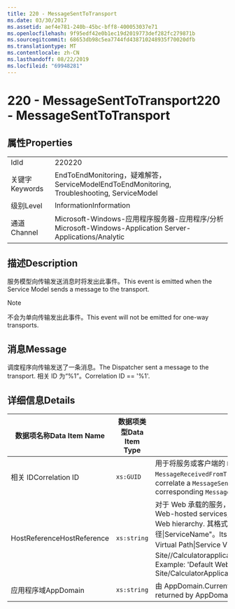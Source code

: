 ```yaml
---
title: 220 - MessageSentToTransport
ms.date: 03/30/2017
ms.assetid: aef4e781-240b-45bc-bff8-400053037e71
ms.openlocfilehash: 9f95edf42e0b1ec19d2019773def282fc279871b
ms.sourcegitcommit: 68653db98c5ea7744fd438710248935f70020dfb
ms.translationtype: MT
ms.contentlocale: zh-CN
ms.lasthandoff: 08/22/2019
ms.locfileid: "69948281"
---
```

# <a name="220---messagesenttotransport"></a><span data-ttu-id="d87a1-102">220 - MessageSentToTransport</span><span class="sxs-lookup"><span data-stu-id="d87a1-102">220 - MessageSentToTransport</span></span>
## <a name="properties"></a><span data-ttu-id="d87a1-103">属性</span><span class="sxs-lookup"><span data-stu-id="d87a1-103">Properties</span></span>  
  
|||  
|-|-|  
|<span data-ttu-id="d87a1-104">Id</span><span class="sxs-lookup"><span data-stu-id="d87a1-104">Id</span></span>|<span data-ttu-id="d87a1-105">220</span><span class="sxs-lookup"><span data-stu-id="d87a1-105">220</span></span>|  
|<span data-ttu-id="d87a1-106">关键字</span><span class="sxs-lookup"><span data-stu-id="d87a1-106">Keywords</span></span>|<span data-ttu-id="d87a1-107">EndToEndMonitoring，疑难解答，ServiceModel</span><span class="sxs-lookup"><span data-stu-id="d87a1-107">EndToEndMonitoring, Troubleshooting, ServiceModel</span></span>|  
|<span data-ttu-id="d87a1-108">级别</span><span class="sxs-lookup"><span data-stu-id="d87a1-108">Level</span></span>|<span data-ttu-id="d87a1-109">Information</span><span class="sxs-lookup"><span data-stu-id="d87a1-109">Information</span></span>|  
|<span data-ttu-id="d87a1-110">通道</span><span class="sxs-lookup"><span data-stu-id="d87a1-110">Channel</span></span>|<span data-ttu-id="d87a1-111">Microsoft-Windows-应用程序服务器-应用程序/分析</span><span class="sxs-lookup"><span data-stu-id="d87a1-111">Microsoft-Windows-Application Server-Applications/Analytic</span></span>|  
  
## <a name="description"></a><span data-ttu-id="d87a1-112">描述</span><span class="sxs-lookup"><span data-stu-id="d87a1-112">Description</span></span>  
 <span data-ttu-id="d87a1-113">服务模型向传输发送消息时将发出此事件。</span><span class="sxs-lookup"><span data-stu-id="d87a1-113">This event is emitted when the Service Model sends a message to the transport.</span></span>  
  
> [!NOTE]
> <span data-ttu-id="d87a1-114">不会为单向传输发出此事件。</span><span class="sxs-lookup"><span data-stu-id="d87a1-114">This event will not be emitted for one-way transports.</span></span>  
  
## <a name="message"></a><span data-ttu-id="d87a1-115">消息</span><span class="sxs-lookup"><span data-stu-id="d87a1-115">Message</span></span>  
 <span data-ttu-id="d87a1-116">调度程序向传输发送了一条消息。</span><span class="sxs-lookup"><span data-stu-id="d87a1-116">The Dispatcher sent a message to the transport.</span></span> <span data-ttu-id="d87a1-117">相关 ID 为“%1”。</span><span class="sxs-lookup"><span data-stu-id="d87a1-117">Correlation ID == '%1'.</span></span>  
  
## <a name="details"></a><span data-ttu-id="d87a1-118">详细信息</span><span class="sxs-lookup"><span data-stu-id="d87a1-118">Details</span></span>  
  
|<span data-ttu-id="d87a1-119">数据项名称</span><span class="sxs-lookup"><span data-stu-id="d87a1-119">Data Item Name</span></span>|<span data-ttu-id="d87a1-120">数据项类型</span><span class="sxs-lookup"><span data-stu-id="d87a1-120">Data Item Type</span></span>|<span data-ttu-id="d87a1-121">描述</span><span class="sxs-lookup"><span data-stu-id="d87a1-121">Description</span></span>|  
|--------------------|--------------------|-----------------|  
|<span data-ttu-id="d87a1-122">相关 ID</span><span class="sxs-lookup"><span data-stu-id="d87a1-122">Correlation ID</span></span>|`xs:GUID`|<span data-ttu-id="d87a1-123">用于将服务或客户端的 `MessageSentToTransport` 事件与另一端的对应 `MessageReceivedFromTransport` 相关的活动 ID。</span><span class="sxs-lookup"><span data-stu-id="d87a1-123">The activity ID used to correlate a `MessageSentToTransport` event from a service or client to its corresponding `MessageReceivedFromTransport` on the other end.</span></span>|  
|<span data-ttu-id="d87a1-124">HostReference</span><span class="sxs-lookup"><span data-stu-id="d87a1-124">HostReference</span></span>|`xs:string`|<span data-ttu-id="d87a1-125">对于 Web 承载的服务，此字段唯一标识 Web 层次结构中的服务。</span><span class="sxs-lookup"><span data-stu-id="d87a1-125">For Web-hosted services, this field uniquely identifies the service in the Web hierarchy.</span></span> <span data-ttu-id="d87a1-126">其格式定义为 "网站名称应用程序虚拟路径&#124;服务虚拟路径&#124;ServiceName"。</span><span class="sxs-lookup"><span data-stu-id="d87a1-126">Its format is defined as 'Web Site Name Application Virtual Path&#124;Service Virtual Path&#124;ServiceName'.</span></span> <span data-ttu-id="d87a1-127">示例:"Default Web Site//Calculatorapplication&#124;/CalculatorService.svc&#124;CalculatorService"。</span><span class="sxs-lookup"><span data-stu-id="d87a1-127">Example: 'Default Web Site/CalculatorApplication&#124;/CalculatorService.svc&#124;CalculatorService'.</span></span>|  
|<span data-ttu-id="d87a1-128">应用程序域</span><span class="sxs-lookup"><span data-stu-id="d87a1-128">AppDomain</span></span>|`xs:string`|<span data-ttu-id="d87a1-129">由 AppDomain.CurrentDomain.FriendlyName 返回的字符串。</span><span class="sxs-lookup"><span data-stu-id="d87a1-129">The string returned by AppDomain.CurrentDomain.FriendlyName.</span></span>|
